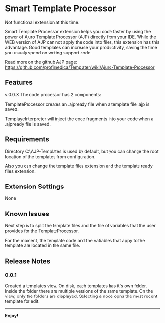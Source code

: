 # Smart Template Processor

Not functional extension at this time.

Smart Template Processor extension helps you code faster by using the power of Ajuro Template Processor (AJP) directly from your IDE.
While the WEB version of AJP can not apply the code into files, this extension has this advantage.
Good templates can increase your productivity, saving the time you usualy spend on writing support code.

Read more on the github AJP page:
https://github.com/profimedica/Templater/wiki/Ajuro-Template-Processor

## Features

v.0.0.X
The code processor has 2 components:

TemplateProcessor creates an .ajpready file when a template file .ajp is saved.

TemplayeInterpreter will inject the code fragments into your code when a .ajpready file is saved. 

## Requirements

Directory C:\\AJP-Templates is used by default, but you can change the root location of the templates from configuration.

Also you can change the template files extension and the template ready files extension.

## Extension Settings

None

## Known Issues

Next step is to split the template files and the file of variables that the user provides for the TemplateProcessor.

For the moment, the template code and the vatiables that appy to the template are located in the same file.

## Release Notes

### 0.0.1
Created a templates view. 
On disk, each templates has it's own folder. Inside the folder there are multiple versions of the same template.
On the view, only the folders are displayed. Selecting a node opns the most recent template for edit.

-----------------------------------------------------------------------------------------------------------

**Enjoy!**